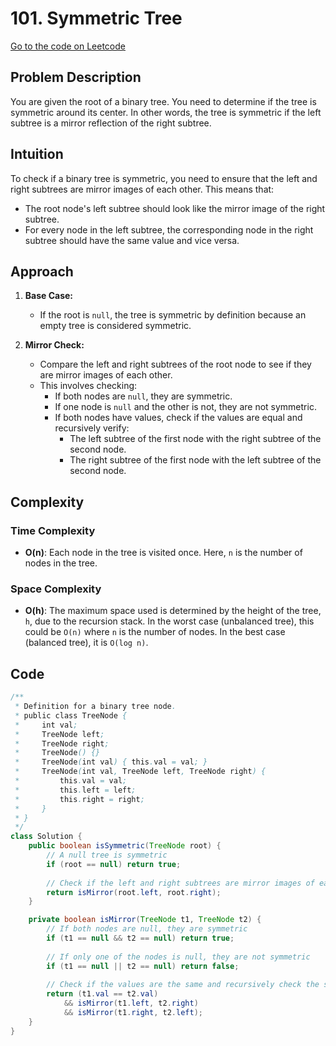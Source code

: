 # 101. Symmetric Tree

[Go to the code on Leetcode](https://leetcode.com/problems/symmetric-tree/)

## Problem Description

You are given the root of a binary tree. You need to determine if the tree is symmetric around its center. In other words, the tree is symmetric if the left subtree is a mirror reflection of the right subtree.

## Intuition

To check if a binary tree is symmetric, you need to ensure that the left and right subtrees are mirror images of each other. This means that:
- The root node's left subtree should look like the mirror image of the right subtree.
- For every node in the left subtree, the corresponding node in the right subtree should have the same value and vice versa.

## Approach

1. **Base Case:**
   - If the root is `null`, the tree is symmetric by definition because an empty tree is considered symmetric.

2. **Mirror Check:**
   - Compare the left and right subtrees of the root node to see if they are mirror images of each other.
   - This involves checking:
     - If both nodes are `null`, they are symmetric.
     - If one node is `null` and the other is not, they are not symmetric.
     - If both nodes have values, check if the values are equal and recursively verify:
       - The left subtree of the first node with the right subtree of the second node.
       - The right subtree of the first node with the left subtree of the second node.

## Complexity

### Time Complexity

- **O(n)**: Each node in the tree is visited once. Here, `n` is the number of nodes in the tree.

### Space Complexity

- **O(h)**: The maximum space used is determined by the height of the tree, `h`, due to the recursion stack. In the worst case (unbalanced tree), this could be `O(n)` where `n` is the number of nodes. In the best case (balanced tree), it is `O(log n)`.

## Code

```java
/**
 * Definition for a binary tree node.
 * public class TreeNode {
 *     int val;
 *     TreeNode left;
 *     TreeNode right;
 *     TreeNode() {}
 *     TreeNode(int val) { this.val = val; }
 *     TreeNode(int val, TreeNode left, TreeNode right) {
 *         this.val = val;
 *         this.left = left;
 *         this.right = right;
 *     }
 * }
 */
class Solution {
    public boolean isSymmetric(TreeNode root) {
        // A null tree is symmetric
        if (root == null) return true;
        
        // Check if the left and right subtrees are mirror images of each other
        return isMirror(root.left, root.right);
    }

    private boolean isMirror(TreeNode t1, TreeNode t2) {
        // If both nodes are null, they are symmetric
        if (t1 == null && t2 == null) return true;
        
        // If only one of the nodes is null, they are not symmetric
        if (t1 == null || t2 == null) return false;
        
        // Check if the values are the same and recursively check the subtrees
        return (t1.val == t2.val)
            && isMirror(t1.left, t2.right)
            && isMirror(t1.right, t2.left);
    }
}